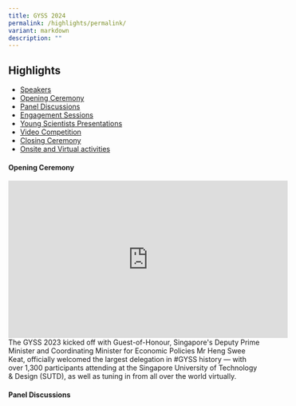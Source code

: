 ```yaml
---
title: GYSS 2024
permalink: /highlights/permalink/
variant: markdown
description: ""
---
```

## **Highlights** ##

* [Speakers](/gyss-2023/speakers/)<br>
* [Opening Ceremony](#opening-ceremony)<br>
* [Panel Discussions](#panel-discussions)<br>
* [Engagement Sessions](#engagement-sessions)<br>
* [Young Scientists Presentations](#young-scientists-presentations)<br>
* [Video Competition](#video-competition)<br>
* [Closing Ceremony](#closing-ceremony)<br>
* [Onsite and Virtual activities](#onsite-and-virtual-activities)

#### **Opening Ceremony** #####
<iframe width="560" height="315" src="https://www.youtube.com/embed/VP1N_-Cz9Xs" title="YouTube video player" frameborder="0" allow="accelerometer; autoplay; clipboard-write; encrypted-media; gyroscope; picture-in-picture; web-share" allowfullscreen=""></iframe>
<br>
The GYSS 2023 kicked off with Guest-of-Honour, Singapore's Deputy Prime Minister and Coordinating Minister for Economic Policies Mr Heng Swee Keat, officially welcomed the largest delegation in #GYSS history — with over 1,300 participants attending at the Singapore University of Technology &amp; Design (SUTD), as well as tuning in from all over the world virtually.<br>

#### **Panel Discussions** #####